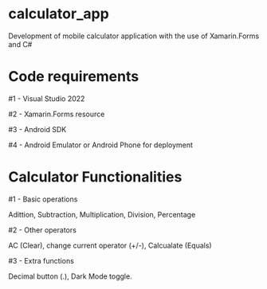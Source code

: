 # calculator_app
Development of mobile calculator application with the use of Xamarin.Forms and C#

# Code requirements
#1 - Visual Studio 2022

#2 - Xamarin.Forms resource

#3 - Android SDK

#4 - Android Emulator or Android Phone for deployment

# Calculator Functionalities

#1 - Basic operations

Adittion, Subtraction, Multiplication, Division, Percentage

#2 - Other operators

AC (Clear), change current operator (+/-), Calcualate (Equals)

#3 - Extra functions

Decimal button (.), Dark Mode toggle.

